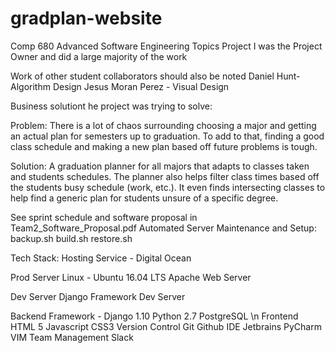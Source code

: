 # gradplan-website
Comp 680 Advanced Software Engineering Topics Project
I was the Project Owner and did a large majority of the work

Work of other student collaborators should also be noted
Daniel Hunt- Algorithm Design
Jesus Moran Perez - Visual Design

Business solutiont he project was trying to solve:

Problem: There is a lot of chaos surrounding choosing a major and 
getting an actual plan for semesters up to graduation. To add to that, 
finding a good class schedule and making a new plan based off future 
problems is tough.

Solution: A graduation planner for all majors that adapts to classes 
taken and students schedules. The planner also helps filter class times 
based off the students busy schedule (work, etc.). It even finds 
intersecting classes to help find a generic plan for students unsure 
of a specific degree.

See sprint schedule and software proposal in Team2_Software_Proposal.pdf
Automated Server Maintenance and Setup:
  backup.sh
  build.sh
  restore.sh

Tech Stack:
Hosting Service - Digital Ocean

Prod Server
  Linux - Ubuntu 16.04 LTS
  Apache Web Server
  
Dev Server
  Django Framework Dev Server
  
Backend 
  Framework - Django 1.10 
  Python 2.7
  PostgreSQL
  \n
Frontend
  HTML 5
  Javascript
  CSS3
Version Control
  Git
  Github
IDE
  Jetbrains PyCharm
  VIM
Team Management
  Slack

